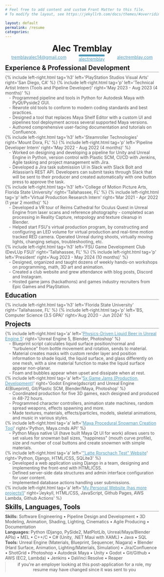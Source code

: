 ```yaml
---
# Feel free to add content and custom Front Matter to this file.
# To modify the layout, see https://jekyllrb.com/docs/themes/#overriding-theme-defaults

layout: default
permalink: /resume
categories:
---
```


<style>

@import url('https://fonts.googleapis.com/css2?family=Atkinson+Hyperlegible&display=swap');

.w {
  width: 65rem;
  font-family: 'Atkinson Hyperlegible', monospace;
  max-width: 100%;
  margin-bottom: 0;
  padding: 1rem 2rem;
 }
h1, blockquote {
  margin: 0.2rem 0;
  text-align: center;
 }
h2 {
  border-bottom: 2px ridge;
  width: 100%;
  display: block;
  margin: 0.5rem 0;
 }
h3 {
  margin: 0.1rem 0;
  line-height: 1rem;
}
p, ul {
  margin: 0rem 0;
  color: #545454;
}
a {
  color: #519aba;
}
ul {
  display: block;
  line-height: 16px;
  list-style: "- ";
  padding-left: 1.5rem;
 }
.links-for-desktop {
  display: flex;
  justify-content: space-around;
}
@media screen and (max-width: 70rem) {
  .w {width: 90%;}
}
@media screen and (max-width: 750px) {
  .links-for-desktop {display: none;}
}
@media screen and (min-width: 750px) {
  .links-for-mobile {display: none;}
}
@media print
{   
    .w
    {
      width: 92%;
    }
    .no-print, .no-print *
    {
        display: none !important;
    }
}
.fa-linkedin {
  color: white;
  background-color: #519aba;
  border-style: solid;
  border-color: #519aba;
  clip-path: inset(0% 0% 0% 0% round 4px);
}
{% include left-right-style.css %}
</style>

<link rel="stylesheet" href="https://cdnjs.cloudflare.com/ajax/libs/font-awesome/4.7.0/css/font-awesome.min.css">

# Alec Tremblay

<div class="links-for-desktop">
  <a href="mailto:tremblayalec14@gmail.com">tremblayalec14@gmail.com</a>
  <span>
    <p class="fa fa-linkedin">  </p>
    <a href="https://www.linkedin.com/in/alectremblay/">alectremblay</a>
  </span>
  <a href="https://alectremblay.com/">alectremblay.com</a>
</div>


<div class="links-for-mobile no-print" style="text-align:center; line-height:2rem;">
  <a href="mailto:tremblayalec14@gmail.com">tremblayalec14@gmail.com</a>
  <br>
  <span>
    <p class="fa fa-linkedin">  </p>
    <a href="https://www.linkedin.com/in/alectremblay/">alectremblay</a>
  </span>
  <br>
  <a href="https://alectremblay.com/">alectremblay.com</a>
</div>


## Experience & Professional Development
{% include left-right.html tag='h3' left='PlayStation Studios Visual Arts' right='San Diego, CA' %}
{% include left-right.html tag='p' left='Technical Artist Intern (Tools and Pipeline Developer)' right='May 2023 - Aug 2023 (4 months)' %}

- Programmed pipeline and tools in Python for Autodesk Maya with PyQt/Pyside2 GUI.
- Rewrote old tools to conform to modern coding standards and best practices.
- Designed a tool that replaces Maya Shelf Editor with a custom UI and pipelines tool deployment across several supported Maya versions.
- Authored comprehensive user-facing documentation and tutorials on Confluence.

{% include left-right.html tag='h3' left='Steamroller Technologies' right='Mount Dora, FL' %}
{% include left-right.html tag='p' left='Pipeline Developer Intern' right='May 2022 - Aug 2022 (4 months)' %}

- Worked on designing and developing a pipeline for Unity and Unreal Engine in Python, version control with Plastic SCM, CI/CD with Jenkins, Agile tasking and project management with Jira.
- Developed a Jira task submission UI in Slack with Slack Bolt and Atlassian’s REST API. Developers can submit tasks through Slack that will be sent to their producer and created automatically with one button press to approve the task.

{% include left-right.html tag='h3' left='College of Motion Picture Arts, Florida State University' right='Tallahassee, FL' %}
{% include left-right.html tag='p' left='Virtual Production Research Intern' right='Mar 2021 - Apr 2022 (1 year 2 months)' %}

- Developed a VR tour of Reims Cathedral for Oculus Quest in Unreal Engine from laser scans and reference photography - completed scan processing in Reality Capture, retopology and texture cleanup in Blender.
- Helped start FSU's virtual production program, by constructing and configuring an LED volume for virtual production and real-time motion tracked RED camera. Operated Unreal during shoots, virtually moving lights, changing setups, troubleshooting, etc.

{% include left-right.html tag='h3' left='FSU Game Development Club (DevLUp FSU)' right='Tallahassee, FL' %}
{% include left-right.html tag='p' left='President' right='Aug 2023 - May 2024 (10 months)' %}

- Designed, organized and taught dozens of weekly hands-on workshops on programming, math, 3D art and animation.
- Created a club website and grew attendance with blog posts, Discord and Instagram.
- Hosted game jams (hackathons) and games industry recruiters from Epic Games and PlayStation. 

## Education 

{% include left-right.html tag='h3' left='Florida State University' right='Tallahassee, FL' %}
{% include left-right.html tag='p' left='BS, Computer Science (3.5 GPA)' right='Aug 2020 - Jun 2024' %}


## Projects

{% include left-right.html tag='a' left='[Physics-Driven Liquid Beer in Unreal Engine 5](https://alectremblay.com/landshark)' right='Unreal Engine 5, Blender, Photoshop' %}

- Blueprint script calculates liquid surface position/normal and “turbulence” from bottle movement and rotation, sends to material.
- Material creates masks with custom render layer and position information to shade liquid, the liquid surface, and glass differently on one mesh, with a sine material function to make the liquid surface appear non-planar.
- Foam and bubbles appear when upset and dissipate when at rest.


{% include left-right.html tag='a' left='[5x Game Jams (Production, Development)](https://alectrem.itch.io)' right='Godot Engine(gdscript) and Unreal Engine 4(Blueprint), Git/Plastic SCM, Blender/Maya, Photoshop' %}

- Coordinated production for five 3D games, each designed and produced in 48-72 hours.
- Programmed character controllers, animation state machines, random spread weapons, effects spawning and more.
- Made textures, materials, effects/particles, models, skeletal animations, and music in various styles.

{% include left-right.html tag='a' left='[Maya Procedural Snowman Creation Tool](https://devlup.org/projects/410635808345686016/view/procedural-snowman-in-maya-with-python)' right='Python, Maya.cmds API' %}

- Python Maya native UI (have built Maya Qt UI for work) allows users to set values for snowman ball sizes, "happiness" (mouth curve profile), size and number of coal buttons and create snowmen with simple materials.

{% include left-right.html tag='a' left='["Latte Rorschach Test" Website](https://github.com/Dominic-Miller/Latte-Rorschach)' right='Python, Django, HTML/CSS, SQLite3' %}

- Developed a web application using Django in a team, designing and implementing the front-end with HTML/CSS.
- Defined server-side data structures and admin interface configuration for user content.
- Implemented database actions handling user submissions.

{% include left-right.html tag='a' left='[My Personal Website (has more projects!)](https://alectremblay.com/)' right='Jeykyll, HTML/CSS, JavaScript, Github Pages, AWS Lambda, Github Actions' %}

## Skills, Languages, Tools
**Skills:** Software Engineering • Pipeline Design and Development • 3D Modeling, Animation, Shading, Lighting, Cinematics • Agile Producing • Documentation  
**Languages:** Python (Django, PySide2, MatPlotLib, Unreal/Maya/Blender APIs) • MEL • C++/C • C# (Unity, .NET Maui with XAML) • Java • SQL  
**Tools:** Unreal Engine (Materials, Blueprint, Sequencer, Niagara) • Blender (Hard Surface, Animation, Lighting/Materials, Simulation) • Jira/Confluence • ShotGrid • Photoshop • Autodesk Maya • Unity • Godot • Git/Github • AWS (EC2, Lambda) • Jenkins • DaVinci Resolve • Reaper 

> if you're an employer looking at this post-application for a role, my resume may have changed since it was sent to you